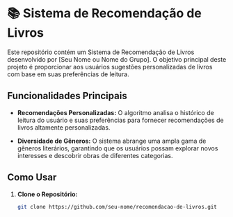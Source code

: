 # 📚 Sistema de Recomendação de Livros

Este repositório contém um Sistema de Recomendação de Livros desenvolvido por [Seu Nome ou Nome do Grupo]. O objetivo principal deste projeto é proporcionar aos usuários sugestões personalizadas de livros com base em suas preferências de leitura.

## Funcionalidades Principais

- **Recomendações Personalizadas:** O algoritmo analisa o histórico de leitura do usuário e suas preferências para fornecer recomendações de livros altamente personalizadas.

- **Diversidade de Gêneros:** O sistema abrange uma ampla gama de gêneros literários, garantindo que os usuários possam explorar novos interesses e descobrir obras de diferentes categorias.

## Como Usar

1. **Clone o Repositório:**
   ```bash
   git clone https://github.com/seu-nome/recomendacao-de-livros.git
